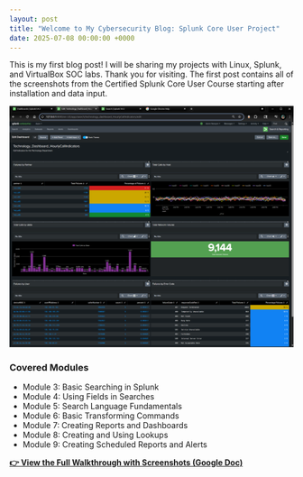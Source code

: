 ```yaml
---
layout: post
title: "Welcome to My Cybersecurity Blog: Splunk Core User Project"
date: 2025-07-08 00:00:00 +0000
---
```


This is my first blog post! I will be sharing my projects with Linux, Splunk, and VirtualBox SOC labs. Thank you for visiting. The first post contains all of the screenshots from the Certified Splunk Core User Course starting after installation and data input.

![Splunk Search Example](/assets/images/SplunkDashboard.png)

### Covered Modules

- Module 3: Basic Searching in Splunk
- Module 4: Using Fields in Searches
- Module 5: Search Language Fundamentals
- Module 6: Basic Transforming Commands
- Module 7: Creating Reports and Dashboards
- Module 8: Creating and Using Lookups
- Module 9: Creating Scheduled Reports and Alerts

[**👉 View the Full Walkthrough with Screenshots (Google Doc)**](https://docs.google.com/document/d/1ikOOS1DAeuH-YzS05u3t1Ao5e3cH4wBR5DJeSkCBhZk/edit?usp=sharing)
